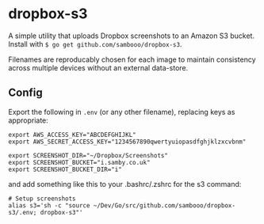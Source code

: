# dropbox-s3

A simple utility that uploads Dropbox screenshots to an Amazon S3 bucket. Install with `$ go get github.com/sambooo/dropbox-s3`.

Filenames are reproducably chosen for each image to maintain consistency across multiple devices without an external data-store.

## Config

Export the following in `.env` (or any other filename), replacing keys as appropriate:

```shell
export AWS_ACCESS_KEY="ABCDEFGHIJKL"
export AWS_SECRET_ACCESS_KEY="1234567890qwertyuiopasdfghjklzxcvbnm"

export SCREENSHOT_DIR="~/Dropbox/Screenshots"
export SCREENSHOT_BUCKET="i.samby.co.uk"
export SCREENSHOT_BUCKET_DIR="i"
```

and add something like this to your .bashrc/.zshrc for the s3 command:

```shell
# Setup screenshots
alias s3='sh -c "source ~/Dev/Go/src/github.com/sambooo/dropbox-s3/.env; dropbox-s3"'
```
